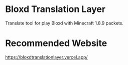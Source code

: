 # Bloxd Translation Layer
Translate tool for play Bloxd with Minecraft 1.8.9 packets.
# Recommended Website
https://bloxdtranslationlayer.vercel.app/
